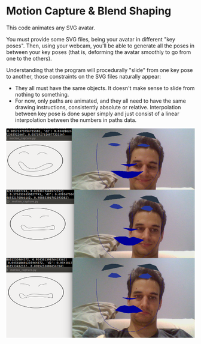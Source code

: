 # Motion Capture & Blend Shaping

This code animates any SVG avatar.

You must provide some SVG files, being your avatar in different "key poses".
Then, using your webcam, you'll be able to generate all the poses in between
your key poses (that is, deforming the avatar smoothly to go from one to the
others).

Understanding that the program will procedurally "slide" from one key pose to
another, those constraints on the SVG files naturally appear:

* They all must have the same objects. It doesn't make sense to slide from
  nothing to something.
* For now, only paths are animated, and they all need to have the same
  drawing instructions, consistently absolute or relative. Interpolation
  between key pose is done super simply and just consist of a linear
  interpolation between the numbers in paths data.

![demo](motion_capture_demo.png)
